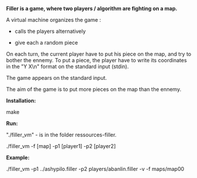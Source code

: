 <b>Filler is a game, where two players / algorithm are fighting on a map.</b>

A virtual machine organizes the game :

- calls the players alternatively

- give each a random piece

On each turn, the current player have to put his piece on the map, and try to bother the ennemy. To put a piece, the player have to write its coordinates in the "Y X\n" format on the standard input (stdin).

The game appears on the standard input.

The aim of the game is to put more pieces on the map than the ennemy.

<b>Installation:</b>

make

<b>Run:</b>

"./filler_vm" - is in the folder ressources-filler.

./filler_vm -f [map] -p1 [player1] -p2 [player2]

<b>Example:</b>

./filler_vm -p1 ../ashypilo.filler -p2 players/abanlin.filler -v -f maps/map00
